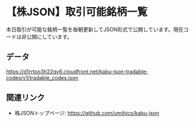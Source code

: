 # 【株JSON】取引可能銘柄一覧

本日取引が可能な銘柄一覧を毎朝更新してJSON形式で公開しています。現在コードは非公開にしています。

## データ

https://d1rrtoo3h22gy6.cloudfront.net/kabu-json-tradable-codes/v1/tradable_codes.json

## 関連リンク

- 株JSONトップページ: https://github.com/umihico/kabu-json
